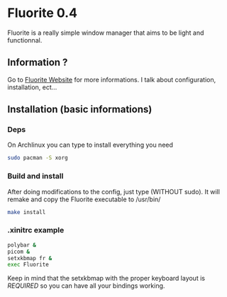 # Fluorite 0.4

Fluorite is a really simple window manager that aims to be light and functionnal.

## Information ?

Go to [Fluorite Website](https://fluorite.surge.sh) for more informations. I talk about configuration, installation, ect...

## Installation (basic informations)

### Deps

On Archlinux you can type to install everything you need

``` sh
sudo pacman -S xorg
```

### Build and install

After doing modifications to the config, just type (WITHOUT sudo). It will remake and copy the Fluorite executable to /usr/bin/

``` sh
make install
```

### .xinitrc example

``` sh
polybar &
picom &
setxkbmap fr &
exec Fluorite
```

Keep in mind that the setxkbmap with the proper keyboard layout is *REQUIRED* so you can have all your bindings working.
